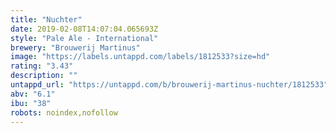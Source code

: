 ```yaml
---
title: "Nuchter"
date: 2019-02-08T14:07:04.065693Z
style: "Pale Ale - International"
brewery: "Brouwerij Martinus"
image: "https://labels.untappd.com/labels/1812533?size=hd"
rating: "3.43"
description: ""
untappd_url: "https://untappd.com/b/brouwerij-martinus-nuchter/1812533"
abv: "6.1"
ibu: "38"
robots: noindex,nofollow
---
```

